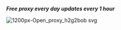 ***Free proxy every day updates every 1 hour***

![1200px-Open_proxy_h2g2bob svg](https://user-images.githubusercontent.com/109187416/197235591-b8f263c2-1050-46ce-99f7-275b27dcd1e5.png)
